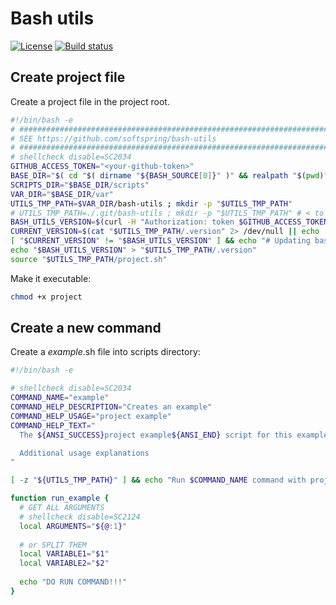 # Bash utils

[![License](https://poser.pugx.org/softspring/bash-utils/license.svg)](https://packagist.org/packages/softspring/bash-utils)
[![Build status](https://github.com/softspring/bash-utils/actions/workflows/php.yml/badge.svg?branch=5.2)](https://github.com/softspring/bash-utils/actions/workflows/php.yml)

## Create project file

Create a project file in the project root.

```bash
#!/bin/bash -e
# #################################################################################
# SEE https://github.com/softspring/bash-utils
# #################################################################################
# shellcheck disable=SC2034
GITHUB_ACCESS_TOKEN="<your-github-token>"
BASE_DIR="$( cd "$( dirname "${BASH_SOURCE[0]}" )" && realpath "$(pwd)" )"
SCRIPTS_DIR="$BASE_DIR/scripts"
VAR_DIR="$BASE_DIR/var"
UTILS_TMP_PATH=$VAR_DIR/bash-utils ; mkdir -p "$UTILS_TMP_PATH"
# UTILS_TMP_PATH=./.git/bash-utils ; mkdir -p "$UTILS_TMP_PATH" # < to do it "hidden"
BASH_UTILS_VERSION=$(curl -H "Authorization: token $GITHUB_ACCESS_TOKEN" -s https://api.github.com/repos/softspring/bash-utils/releases | grep 'tag_name' | head -n1 | sed -n 's/.*"tag_name": "\(.*\)".*/\1/p' | tail -n2 | head -n1)
CURRENT_VERSION=$(cat "$UTILS_TMP_PATH/.version" 2> /dev/null || echo '')
[ "$CURRENT_VERSION" != "$BASH_UTILS_VERSION" ] && echo "# Updating bash-utils from $CURRENT_VERSION to $BASH_UTILS_VERSION ..." && curl -L "https://api.github.com/repos/softspring/bash-utils/tarball/refs/tags/$BASH_UTILS_VERSION" 2>/dev/null | tar -xz --strip-components=1 -C "$UTILS_TMP_PATH"
echo "$BASH_UTILS_VERSION" > "$UTILS_TMP_PATH/.version"
source "$UTILS_TMP_PATH/project.sh"
```

Make it executable:

```bash
chmod +x project
```

## Create a new command

Create a *example*.sh file into scripts directory:

```bash
#!/bin/bash -e

# shellcheck disable=SC2034
COMMAND_NAME="example"
COMMAND_HELP_DESCRIPTION="Creates an example"
COMMAND_HELP_USAGE="project example"
COMMAND_HELP_TEXT="
  The ${ANSI_SUCCESS}project example${ANSI_END} script for this example.

  Additional usage explanations
"

[ -z "${UTILS_TMP_PATH}" ] && echo "Run $COMMAND_NAME command with project script:" && echo "$ $COMMAND_HELP_USAGE" && exit 1

function run_example {
  # GET ALL ARGUMENTS
  # shellcheck disable=SC2124
  local ARGUMENTS="${@:1}"
  
  # or SPLIT THEM
  local VARIABLE1="$1"
  local VARIABLE2="$2"
  
  echo "DO RUN COMMAND!!!"
}
```
